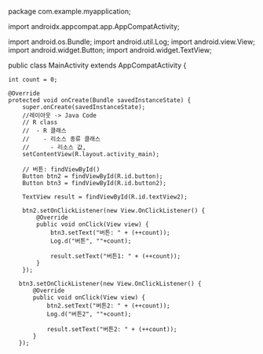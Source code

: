 package com.example.myapplication;

import androidx.appcompat.app.AppCompatActivity;

import android.os.Bundle;
import android.util.Log;
import android.view.View;
import android.widget.Button;
import android.widget.TextView;

public class MainActivity extends AppCompatActivity {

    int count = 0;

    @Override
    protected void onCreate(Bundle savedInstanceState) {
        super.onCreate(savedInstanceState);
        //레이아웃 -> Java Code
        // R class
        //  - R 클래스
        //    - 리소스 종류 클래스
        //      - 리소스 값,
        setContentView(R.layout.activity_main);

        // 버튼: findViewById()
        Button btn2 = findViewById(R.id.button);
        Button btn3 = findViewById(R.id.button2);

        TextView result = findViewById(R.id.textView2);

        btn2.setOnClickListener(new View.OnClickListener() {
            @Override
            public void onClick(View view) {
                btn3.setText("버튼: " + (++count));
                Log.d("버튼", ""+count);

                result.setText("버튼1: " + (++count));
            }
        });

       btn3.setOnClickListener(new View.OnClickListener() {
           @Override
           public void onClick(View view) {
               btn2.setText("버튼2: " + (++count));
               Log.d("버튼2", ""+count);

               result.setText("버튼2: " + (++count));
           }
       });


